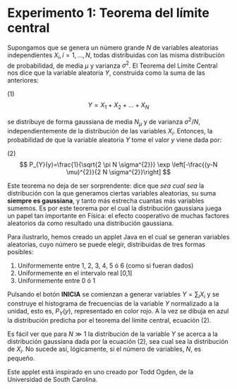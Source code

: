 # Experimento 1: Teorema del límite central

Supongamos que se genera un número grande $N$ de variables aleatorias independientes $X_i, i=1,...,N$, todas distribuidas con las misma distribución de probabilidad, de media $\mu$ y varianza $\sigma^2$. El Teorema del Límite Central nos dice que la variable aleatoria $Y$, construida como la suma de las anteriores:

(1)
$$
Y=X_1 + X_2 +...+X_N
$$

se distribuye de forma gaussiana de media $N_\mu$ y de varianza $\sigma^2 /N$, independientemente de la distribución de las variables $X_i$. Entonces, la probabilidad de que la variable aleatoria $Y$ tome el valor $y$ viene dada por:

(2)
$$
P_{Y}(y)=\frac{1}{\sqrt{2 \pi N \sigma^{2}}} \exp \left[-\frac{(y-N \mu)^{2}}{2 N \sigma^{2}}\right]
$$

Este teorema no deja de ser sorprendente: dice que *sea cual sea* la distribución con la que generamos ciertas variables aleatorias, su suma **siempre es gaussiana**, y tanto más estrecha cuantas más variables sumemos. Es por este teorema por el cual la distribución gaussiana juega un papel tan importante en Física: el efecto cooperativo de muchas factores aleatorios da como resultado una distribución gaussiana.

Para ilustrarlo, hemos creado un applet Java en el cual se generan variables aleatorias, cuyo número se puede elegir, distribuidas de tres formas posibles:
1) Uniformemente entre 1, 2, 3, 4, 5 ó 6 (como si fueran dados)
2) Uniformemente en el intervalo real [0,1]
3) Uniformemente entre 0 ó 1

Pulsando el botón **INICIA** se comienzan a generar variables $Y=\sum_i X_i$ y se construye el histograma de frecuencias de la variable $Y$ normalizado a la unidad, esto es, $P_Y (y)$, representado en color rojo. A la vez se dibuja en azul la distribución predicha por el teorema del límite central, ecuación (2).

Es fácil ver que para $N \gg 1$ la distribución de la variable $Y$ se acerca a la distribución gaussiana dada por la ecuación (2), sea cual sea la distribución de $X_i$. No sucede así, lógicamente, si el número de variables, $N$, es pequeño.

Este applet está inspirado en uno creado por Todd Ogden, de la Universidad de South Carolina.
